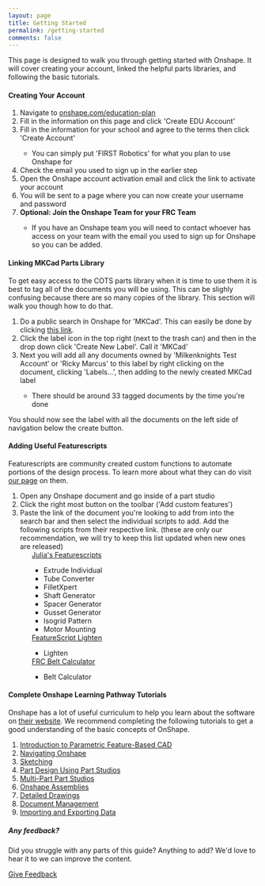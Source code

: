 ```yaml
---
layout: page
title: Getting Started
permalink: /getting-started
comments: false
---
```


<!-- Left side -->
<div class="row justify-content-between">
    <div class="col-md-8 pr-5">
        <p>This page is designed to walk you through getting started with Onshape. It will cover creating your account, linked the helpful parts libraries, and following the basic tutorials.</p>
        <div id="account">
            <h4>Creating Your Account</h4>
            <ol>
                <li>Navigate to <a target="_blank" rel="noopener noreferrer" href="https://www.onshape.com/education-plan">onshape.com/education-plan</a></li>
                <li>Fill in the information on this page and click 'Create EDU Account'</li>
                <li>Fill in the information for your school and agree to the terms then click 'Create Account'</li>
                <ul><li>You can simply put 'FIRST Robotics' for what you plan to use Onshape for</li></ul>
                <li>Check the email you used to sign up in the earlier step</li>
                <li>Open the Onshape account activation email and click the link to activate your account</li>
                <li>You will be sent to a page where you can now create your username and password</li>
                <li><b>Optional: Join the Onshape Team for your FRC Team</b></li>
                <ul><li>If you have an Onshape team you will need to contact whoever has access on your team with the email you used to sign up for Onshape so you can be added.</li></ul>
                </ol>
        </div>
        <div id="mkcad">
            <h4>Linking MKCad Parts Library</h4>
            <p>To get easy access to the COTS parts library when it is time to use them it is best to tag all of the documents you will be using. This can be slighly confusing because there are so many copies of the library. This section will walk you though how to do that.</p>
            <ol>
            <li>Do a public search in Onshape for 'MKCad'. This can easily be done by clicking <a target="_blank" rel="noopener noreferrer" href="https://cad.onshape.com/documents?nodeId=3&resourceType=filter&q=_all:MKCad">this link</a>.</li>
            <li>Click the label icon in the top right (next to the trash can) and then in the drop down click 'Create New Label'. Call it 'MKCad'</li>
            <li>Next you will add all any documents owned by 'Milkenknights Test Account' or 'Ricky Marcus' to this label by right clicking on the document, clicking 'Labels...', then adding to the newly created MKCad label</li>
            <ul><li>There should be around 33 tagged documents by the time you're done</li></ul>
            </ol>
            <p>You should now see the label with all the documents on the left side of navigation below the create button.</p>
            <!-- Carousel -->
            <!-- <h6>Alternative instructions in picture form</h6>
            <div id="carouselExampleCaptions" class="carousel slide" data-interval="false" data-ride="carousel">
                <ol class="carousel-indicators">
                    <li data-target="#carouselExampleCaptions" data-slide-to="0" class="active"></li>
                    <li data-target="#carouselExampleCaptions" data-slide-to="1"></li>
                    <li data-target="#carouselExampleCaptions" data-slide-to="2"></li>
                </ol>
                <div class="carousel-inner" role="listbox">
                    <div class="carousel-item active text-center p-4">
                        <div class="row">
                        <div class="col-md-10 mx-auto">
                        <h5>Step 1</h5>
                        <img src="/assets/images/getting-started/mkcad/step1.png" class="d-block w-100" alt="...">
                        <p>Do a public search in Onshape for 'MKCad'. This can easily be done by clicking <a target="_blank" rel="noopener noreferrer" href="https://cad.onshape.com/documents?nodeId=3&resourceType=filter&q=_all:MKCad">this link</a>.</p>
                        </div>
                        </div>
                    </div>
                    <div class="carousel-item text-center p-4">
                        <div class="row">
                        <div class="col-md-10 mx-auto">
                        <h5>Step 2</h5>
                        <img src="/assets/images/getting-started/mkcad/step2.png" class="d-block w-100" alt="...">
                        <p>Click the label icon in the top right (next to the trash can) and then in the drop down click 'Create New Label'. Call it 'MKCad'</p>
                        </div>
                        </div>
                    </div>
                    <div class="carousel-item text-center p-4">
                        <div class="row">
                        <div class="col-md-10 mx-auto">
                        <h5>Step 3</h5>
                        <img src="/assets/images/getting-started/mkcad/step3.png" class="d-block w-100" alt="...">
                        <p>Next you will add all any documents owned by 'Milkenknights Test Account' or 'Ricky Marcus' to this label by right clicking on the document, clicking 'Labels...', then adding to the newly created MKCad label. There are about 33 of these documents.</p>
                        </div>
                        </div>
                    </div>                                        
                </div>
                <a class="carousel-control-prev" href="#carouselExampleCaptions" role="button" data-slide="prev">
                    <span class="carousel-control-prev-icon" aria-hidden="true"></span>
                    <span class="sr-only">Previous</span>
                </a>
                <a class="carousel-control-next" href="#carouselExampleCaptions" role="button" data-slide="next">
                    <span class="carousel-control-next-icon" aria-hidden="true"></span>
                    <span class="sr-only">Next</span>
                </a>
                </div> -->
        </div>
        <div id="featurescripts">
            <h4>Adding Useful Featurescripts</h4>
            <p>Featurescripts are community created custom functions to automate portions of the design process. To learn more about what they can do visit <a href="/cad-library#Featurescripts">our page</a> on them.</p>
            <ol>
                <li>Open any Onshape document and go inside of a part studio</li>
                <li>Click the right most button on the toolbar ('Add custom features')</li>
                <li>Paste the link of the document you're looking to add from into the search bar and then select the individual scripts to add. Add the following scripts from their respective link. (these are only our recommendation, we will try to keep this list updated when new ones are released)
                <ul>
                    <a href="https://cad.onshape.com/documents/95c00401c440b44ad8799ef5/w/1f1ebce01a3b8eb6fa102975/e/f59ee8c28530122eb7fa9f5c" target="_blank">Julia's Featurescripts</a>
                    <ul>
                    <li>Extrude Individual</li>
                    <li>Tube Converter</li>
                    <li>FilletXpert</li>
                    <li>Shaft Generator</li>
                    <li>Spacer Generator</li>
                    <li>Gusset Generator</li>
                    <li>Isogrid Pattern</li>
                    <li>Motor Mounting</li>
                    </ul>
                    <a href="https://cad.onshape.com/documents/573f7d70e4b0fddafb52148c/v/85bb63ae5685ae3614116952/e/5eccf6d369b0312a728d77d3" target="_blank">FeatureScript Lighten</a>
                    <ul>
                    <li>Lighten</li>
                    </ul>
                    <a href="https://cad.onshape.com/documents/9cffa92db8b62219498f89af/w/06b332ccabc9d2e0aa0abf88/e/99672d1e329b38e647d90146" target="_blank">FRC Belt Calculator</a>
                    <ul>
                    <li>Belt Calculator</li>
                    </ul>
                </ul>
                </li>
            </ol>
        </div>
        <div id="tutorials">
            <h4>Complete Onshape Learning Pathway Tutorials</h4>
            <p>Onshape has a lot of useful curriculum to help you learn about the software on <a href="https://learn.onshape.com/" target="_blank">their website</a>. We recommend completing the following tutorials to get a good understanding of the basic concepts of OnShape.</p>
            <ol>
                <li><a href="https://learn.onshape.com/courses/introduction-to-parametric-feature-based-cad" target="_blank">Introduction to Parametric Feature-Based CAD</a></li>  
                <li><a href="https://learn.onshape.com/courses/fundamentals-navigating-onshape" target="_blank">Navigating Onshape</a></li>
                <li><a href="https://learn.onshape.com/courses/fundamentals-sketching" target="_blank">Sketching</a></li>
                <li><a href="https://learn.onshape.com/courses/fundamentals-part-design-using-part-studios" target="_blank">Part Design Using Part Studios</a></li> 
                <li><a href="https://learn.onshape.com/courses/fundamentals-multi-part-part-studios" target="_blank">Multi-Part Part Studios</a></li>           
                <li><a href="https://learn.onshape.com/courses/fundamentals-onshape-assemblies" target="_blank">Onshape Assemblies</a></li>           
                <li><a href="https://learn.onshape.com/courses/fundamentals-detailed-drawings" target="_blank">Detailed Drawings</a></li>         
                <li><a href="https://learn.onshape.com/courses/fundamentals-document-management" target="_blank">Document Management</a></li>  
                <li><a href="https://learn.onshape.com/courses/fundamentals-importing-and-exporting-data" target="_blank">Importing and Exporting Data</a></li>           
            </ol>
        </div>
    </div>
<!-- Right side -->
    <div class="col-md-4">
        <div class="sticky-top sticky-top-80">
            <h5>Any feedback?</h5>
            <p>Did you struggle with any parts of this guide? Anything to add? We'd love to hear it to we can improve the content.</p>
            <a href="/contribute" class="btn btn-primary">Give Feedback</a>
        </div>
    </div>
</div>

<script>
    function CopyText(text){
        // var text = "Example text to appear on clipboard";
        navigator.clipboard.writeText(text).then(function() {
            // console.log('Async: Copying to clipboard was successful!');
        }, function(err) {
            console.error('Async: Could not copy text: ', err);
        });
    }
</script>
